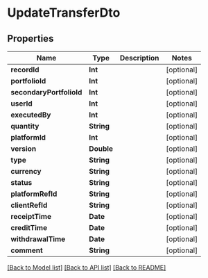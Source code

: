 # UpdateTransferDto

## Properties
Name | Type | Description | Notes
------------ | ------------- | ------------- | -------------
**recordId** | **Int** |  | [optional] 
**portfolioId** | **Int** |  | [optional] 
**secondaryPortfolioId** | **Int** |  | [optional] 
**userId** | **Int** |  | [optional] 
**executedBy** | **Int** |  | [optional] 
**quantity** | **String** |  | [optional] 
**platformId** | **Int** |  | [optional] 
**version** | **Double** |  | [optional] 
**type** | **String** |  | [optional] 
**currency** | **String** |  | [optional] 
**status** | **String** |  | [optional] 
**platformRefId** | **String** |  | [optional] 
**clientRefId** | **String** |  | [optional] 
**receiptTime** | **Date** |  | [optional] 
**creditTime** | **Date** |  | [optional] 
**withdrawalTime** | **Date** |  | [optional] 
**comment** | **String** |  | [optional] 

[[Back to Model list]](../README.md#documentation-for-models) [[Back to API list]](../README.md#documentation-for-api-endpoints) [[Back to README]](../README.md)


